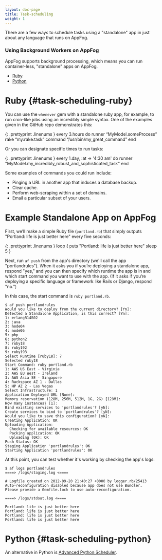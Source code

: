 ```yaml
---
layout: doc-page
title: Task-scheduling
weight: 1
---
```


There are a few ways to schedule tasks using a "standalone" app in just about any language that runs on AppFog.

### Using Background Workers on AppFog

AppFog supports background processing, which means you can run container-less, "standalone" apps on AppFog.

* [Ruby](#task-scheduling-ruby)
* [Python](#task-scheduling-python)

# Ruby {#task-scheduling-ruby}

You can use the `whenever` gem with a standalone ruby app, for example, to run cron-like jobs using an incredibly simple syntax. One of the examples given in the GitHub repo demonstrates this:

{: .prettyprint .linenums }
    every 3.hours do
        runner “MyModel.someProcess”
        rake “my:rake:task”
        command “/usr/bin/my_great_command”
    end

Or you can designate specific times to run tasks:

{: .prettyprint .linenums }
    every 1.day, :at => '4:30 am' do
        runner "MyModel.my_incredibly_robust_and_sophisticated_task"
    end

Some examples of commands you could run include: 

 * Pinging a URL in another app that induces a database backup. 
 * Clear cache.
 * Perform web-scraping within a set of domains.
 * Email a particular subset of your users. 

# Example Standalone App on AppFog

First, we’ll make a simple Ruby file (`portland.rb`) that simply outputs "Portland: life is just better here" every five seconds:

{: .prettyprint .linenums }
    loop {
        puts "Portland: life is just better here"
        sleep 5
    }

Next, run `af push` from the app's directory (we'll call the app "portlandrules"). When it asks you if you’re deploying a standalone app, respond "yes," and you can then specify which runtime the app is in and which start command you want to use with the app. (If it asks if you’re deploying a specific language or framework like Rails or Django, respond "no.")

In this case, the start command is `ruby portland.rb`. 

    $ af push portlandrules
    Would you like to deploy from the current directory? [Yn]:
    Detected a Standalone Application, is this correct? [Yn]:
    1: erlangR14B02
    2: java
    3: node04
    4: node06
    5: php
    6: python2
    7: ruby18
    8: ruby192
    9: ruby193
    Select Runtime [ruby18]: 7
    Selected ruby18
    Start Command: ruby portland.rb
    1: AWS US East - Virginia
    2: AWS EU West - Ireland
    3: AWS Asia SE - Singapore
    4: Rackspace AZ 1 - Dallas
    5: HP AZ 2 - Las Vegas
    Select Infrastructure: 1
    Application Deployed URL [None]:
    Memory reservation (128M, 256M, 512M, 1G, 2G) [128M]:
    How many instances? [1]:
    Bind existing services to 'portlandrules'? [yN]:
    Create services to bind to 'portlandrules'? [yN]:
    Would you like to save this configuration? [yN]:
    Creating Application: OK
    Uploading Application:
      Checking for available resources: OK
      Packing application: OK
      Uploading (0K): OK
    Push Status: OK
    Staging Application 'portlandrules': OK
    Starting Application 'portlandrules': OK

At this point, you can test whether it's working by checking the app's logs: 

    $ af logs portlandrules
    ====> /logs/staging.log <====

    # Logfile created on 2012-09-20 21:40:27 +0000 by logger.rb/25413
    Auto-reconfiguration disabled because app does not use Bundler.
    Please provide a Gemfile.lock to use auto-reconfiguration.

    ====> /logs/stdout.log <====

    Portland: life is just better here
    Portland: life is just better here
    Portland: life is just better here
    Portland: life is just better here

# Python {#task-scheduling-python}

An alternative in Python is [Advanced Python Scheduler](http://packages.python.org/APScheduler/). 

